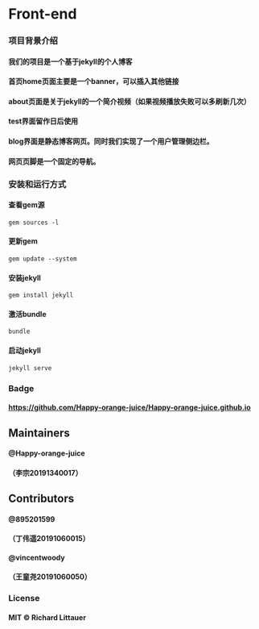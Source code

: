 # Front-end

### 项目背景介绍

#### 我们的项目是一个基于jekyll的个人博客
#### 首页home页面主要是一个banner，可以插入其他链接
#### about页面是关于jekyll的一个简介视频（如果视频播放失败可以多刷新几次）
#### test界面留作日后使用
#### blog界面是静态博客网页。同时我们实现了一个用户管理侧边栏。
#### 网页页脚是一个固定的导航。


### 安装和运行方式
#### 查看gem源
<code>gem sources -l</code>
#### 更新gem
<code>gem update --system</code>
#### 安装jekyll
<code>gem install jekyll</code>
#### 激活bundle
<code>bundle</code>
#### 启动jekyll
<code>jekyll serve</code>

### Badge
#### https://github.com/Happy-orange-juice/Happy-orange-juice.github.io

## Maintainers
#### @Happy-orange-juice
#### （李宗20191340017）

## Contributors
#### @895201599
#### （丁伟遥20191060015）
#### @vincentwoody
#### （王童尧20191060050）

### License
#### MIT © Richard Littauer
